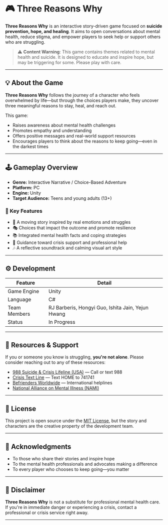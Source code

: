 # 🎮 Three Reasons Why

**Three Reasons Why** is an interactive story-driven game focused on **suicide prevention, hope, and healing**. It aims to open conversations about mental health, reduce stigma, and empower players to seek help or support others who are struggling.

> ⚠️ **Content Warning**: This game contains themes related to mental health and suicide. It is designed to educate and inspire hope, but may be triggering for some. Please play with care.

---

## 💡 About the Game

**Three Reasons Why** follows the journey of a character who feels overwhelmed by life—but through the choices players make, they uncover three meaningful reasons to stay, heal, and reach out.

This game:
- Raises awareness about mental health challenges
- Promotes empathy and understanding
- Offers positive messages and real-world support resources
- Encourages players to think about the reasons to keep going—even in the darkest times

---

## 🕹️ Gameplay Overview

- **Genre:** Interactive Narrative / Choice-Based Adventure  
- **Platform:** PC 
- **Engine:** Unity
- **Target Audience:** Teens and young adults (13+)  

### 🎯 Key Features

- 🌟 A moving story inspired by real emotions and struggles  
- 🎭 Choices that impact the outcome and promote resilience  
- 📚 Integrated mental health facts and coping strategies  
- 🤝 Guidance toward crisis support and professional help  
- 🎶 A reflective soundtrack and calming visual art style  

---

## ⚙️ Development

| Feature             | Detail                                            |
|---------------------|---------------------------------------------------|
| Game Engine         | Unity                                             |
| Language            | C#                                                |
| Team Members        | RJ Barberis, Hongyi Guo, Ishita Jain, Yejun Hwang |
| Status              | In Progress                                       |

---

## 🤝 Resources & Support

If you or someone you know is struggling, **you're not alone**. Please consider reaching out to any of these resources:

- [988 Suicide & Crisis Lifeline (USA)](https://988lifeline.org) — Call or text 988  
- [Crisis Text Line](https://www.crisistextline.org/) — Text HOME to 741741  
- [Befrienders Worldwide](https://www.befrienders.org/) — International helplines  
- [National Alliance on Mental Illness (NAMI)](https://www.nami.org/Home)  

---

## 📜 License

This project is open source under the [MIT License](LICENSE), but the story and characters are the creative property of the development team.

---

## 🙏 Acknowledgments

- To those who share their stories and inspire hope  
- To the mental health professionals and advocates making a difference  
- To every player who chooses to keep going—you matter  

---

## 🚧 Disclaimer

**Three Reasons Why** is not a substitute for professional mental health care. If you're in immediate danger or experiencing a crisis, contact a professional or crisis service right away.

---